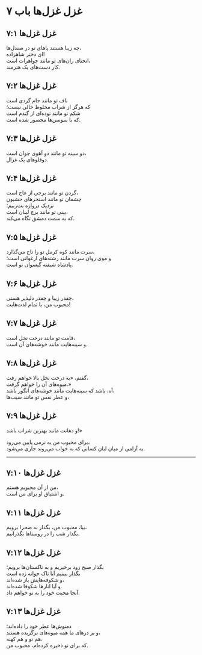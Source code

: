 # غزل غزل‌ها باب ۷

## غزل غزل‌ها ۷:۱

چه زیبا هستند پاهای تو در صندل‌ها،  
ای دختر شاهزاده!  
انحنای ران‌های تو مانند جواهرات است،  
کار دست‌های یک هنرمند.

## غزل غزل‌ها ۷:۲

ناف تو مانند جام گردی است  
که هرگز از شراب مخلوط خالی نیست؛  
شکم تو مانند توده‌ای از گندم است  
که با سوسن‌ها محصور شده است.

## غزل غزل‌ها ۷:۳

دو سینه تو مانند دو آهوی جوان است،  
دوقلوهای یک غزال.

## غزل غزل‌ها ۷:۴

گردن تو مانند برجی از عاج است،  
چشمان تو مانند استخرهای حشبون  
نزدیک دروازه بت‌ربیم؛  
بینی تو مانند برج لبنان است،  
که به سمت دمشق نگاه می‌کند.

## غزل غزل‌ها ۷:۵

سرت مانند کوه کرمل تو را تاج می‌گذارد،  
و موی روان سرت مانند رشته‌های ارغوانی است؛  
پادشاه شیفته گیسوان تو است.

## غزل غزل‌ها ۷:۶

چقدر زیبا و چقدر دلپذیر هستی،  
محبوب من، با تمام لذت‌هایت!

## غزل غزل‌ها ۷:۷

قامت تو مانند درخت نخل است،  
و سینه‌هایت مانند خوشه‌های آن است.

## غزل غزل‌ها ۷:۸

گفتم، «به درخت نخل بالا خواهم رفت،  
میوه‌های آن را خواهم گرفت.»  
آه، باشد که سینه‌هایت مانند خوشه‌های انگور باشد،  
و عطر نفس تو مانند سیب‌ها،

## غزل غزل‌ها ۷:۹

و دهانت مانند بهترین شراب باشد!»

برای محبوب من به نرمی پایین می‌رود،  
به آرامی از میان لبان کسانی که به خواب می‌روند جاری می‌شود.

---

## غزل غزل‌ها ۷:۱۰

من از آن محبوبم هستم،  
و اشتیاق او برای من است.

## غزل غزل‌ها ۷:۱۱

بیا، محبوب من، بگذار به صحرا برویم،  
بگذار شب را در روستاها بگذرانیم.

## غزل غزل‌ها ۷:۱۲

بگذار صبح زود برخیزیم و به تاکستان‌ها برویم؛  
بگذار ببینیم آیا تاک جوانه زده است  
و شکوفه‌هایش باز شده‌اند،  
و آیا انارها شکوفا شده‌اند.  
آنجا محبت خود را به تو خواهم داد.

## غزل غزل‌ها ۷:۱۳

دمنوش‌ها عطر خود را داده‌اند؛  
و بر درهای ما همه میوه‌های برگزیده هستند،  
هم نو و هم کهنه،  
که برای تو ذخیره کرده‌ام، محبوب من.
